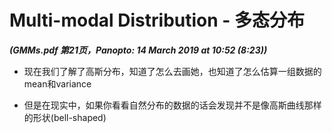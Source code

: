 # Multi-modal Distribution - 多态分布
***(GMMs.pdf 第21页，Panopto: 14 March 2019 at 10:52 (8:23))***

* 现在我们了解了高斯分布，知道了怎么去画她，也知道了怎么估算一组数据的mean和variance

* 但是在现实中，如果你看看自然分布的数据的话会发现并不是像高斯曲线那样的形状(bell-shaped)
